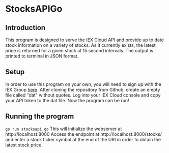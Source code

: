 # StocksAPIGo

## Introduction
This program is designed to serve the IEX Cloud API and provide up to date stock information 
on a variety of stocks.  As it currently exists, the latest price is returned for a given stock
at 15 second intervals.  The output is printed to terminal in JSON format.
## Setup
In order to use this program on your own, you will need to sign up with the IEX Group [here](https://iextrading.com/developers/).
After cloning the repository from Github, create an empty file called "dat" without quotes.
Log into your IEX Cloud console and copy your API token to the dat file.
Now the program can be run!
## Running the program
`go run stocksapi.go`
This will initialize the webserver at http://localhost:8000
Access the endpoint at http://localhost:8000/stocks/ and enter a stock ticker symbol at the end
of the URI in order to obtain the latest stock price.
